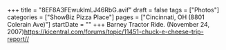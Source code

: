 +++
title = "8EF8A3FEwuklmLJ46RbG.avif"
draft = false
tags = ["Photos"]
categories = ["ShowBiz Pizza Place"]
pages = ["Cincinnati, OH (8801 Colerain Ave)"]
startDate = ""
+++
Barney Tractor Ride. (November 24, 2007)https://kicentral.com/forums/topic/11451-chuck-e-cheese-trip-report//
